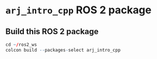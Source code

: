 # `arj_intro_cpp` ROS 2 package


## Build this ROS 2 package
``` r
cd ~/ros2_ws
colcon build --packages-select arj_intro_cpp
```
